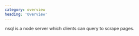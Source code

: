 ```yaml
---
category: overview
heading: 'Overview'
---
```


&#8202;<span class="project-name">nsql</span> is a node server which clients can query 
to scrape pages.